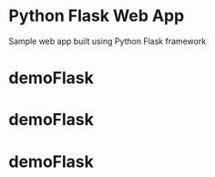 # Python Flask Web App
Sample web app built using Python Flask framework
# demoFlask
# demoFlask
# demoFlask
